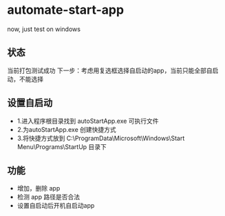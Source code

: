 # automate-start-app
now, just test on windows

## 状态
当前打包测试成功
下一步：考虑用复选框选择自启动的app，当前只能全部自启动，不能选择

## 设置自启动
* 1.进入程序根目录找到 autoStartApp.exe 可执行文件
* 2.为autoStartApp.exe 创建快捷方式
* 3.将快捷方式放到 C:\ProgramData\Microsoft\Windows\Start Menu\Programs\StartUp 目录下
## 功能
* 增加，删除 app
* 检测 app 路径是否合法
* 设置自启动后开机自启动app